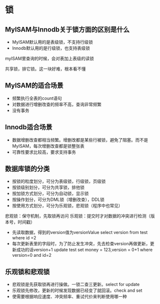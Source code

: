 # 锁

## MyISAM与Innodb关于锁方面的区别是什么

- MyISAM默认用的是表级锁，不支持行级锁
- Innodb默认用的是行级锁，也支持表级锁

myISAM里查询的时候，会对表加上表级的读锁

共享锁，排它锁。这一块好难，根本看不懂

## MyISAM的适合场景

- 频繁执行全表的count语句
- 对数据进行增删改查的频率不高，查询非常频繁
- 没有事务

## Innodb适合场景
- 数据增删改查都相当频繁。增删改都是某些行被锁，避免了阻塞。而不是MyISAM，每次增删改查都是锁整张表
- 可靠性要求比较高，要求支持事务

## 数据库锁的分类
- 按锁的粒度划分，可分为表级锁，行级锁，页级锁
- 按锁级别划分，可分为共享锁，排他锁
- 按加锁方式划分，可分为自动锁，显示锁
- 按操作划分，可分为DML锁（增删改查），DDL锁
- 按使用方式划分，可分为乐观锁，悲观锁（程序中也常见）

悲观锁：保守机制，先取锁再访问
乐观锁：提交时才对数据的冲突进行检测（版本号，时间戳）
- 先读取数据，得到的version值为versionValue
select version from test where id =2
- 每次更新表里的字段时，为了防止发生冲突，先去检查version再做更新，更新成功的话version+1
update test set money = 123,version = 0+1 where version=0 and id=2

## 乐观锁和悲观锁

- 悲观锁是先获取锁再进行操做。一锁二查三更新。select for update
- 乐观锁先修改，更新的时候发现数据已经变了就回滚。check and set
- 使需要根据响应速度、冲突频率、重试代价来判断使用哪一种

